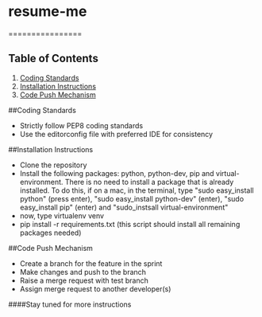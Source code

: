 # resume-me
================

## Table of Contents
1. [Coding Standards](#coding-standards)
2. [Installation Instructions](#installation-instructions)
3. [Code Push Mechanism](#code-push-mechanism)

##Coding Standards
- Strictly follow PEP8 coding standards
- Use the editorconfig file with preferred IDE for consistency

##Installation Instructions
- Clone the repository
- Install the following packages: python, python-dev, pip and virtual-environment. There is no need to install a package that is already installed. To do this, if on a mac, in the terminal, type "sudo easy_install python" (press enter), "sudo easy_install python-dev" (enter), "sudo easy_install pip" (enter) and "sudo_instsall virtual-environment"
- now, type virtualenv venv
- pip install -r requirements.txt (this script should install all remaining packages needed)

##Code Push Mechanism
- Create a branch for the feature in the sprint
- Make changes and push to the branch
- Raise a merge request with test branch
- Assign merge request to another developer(s)

####Stay tuned for more instructions
